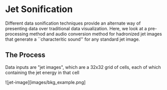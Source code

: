 # Jet Sonification

Different data sonification techniques provide an alternate way of presenting data over traditional data visualization. Here, we look at a pre-processing method and audio conversion method for hadronized jet images that generate a ``characteritic sound'' for any standard jet image.

## The Process

Data inputs are "jet images", which are a 32x32 grid of cells, each of which containing the jet energy in that cell

![jet-image][images/bkg_example.png]